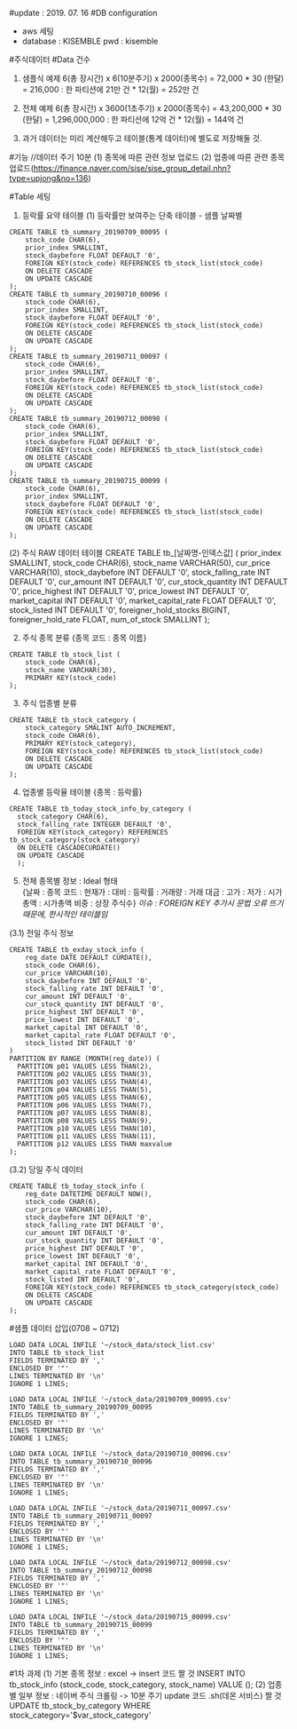 #update : 2019. 07. 16
#DB configuration  
  - aws 세팅
  - database : KISEMBLE
    pwd : kisemble

#주식데이터
#Data 건수
1. 샘플식 예제
6(총 장시간) x 6(10분주기) x 2000(종목수) = 72,000 * 30 (한달) = 216,000
: 한 파티션에 21만 건 * 12(월) = 252만 건  

2. 전체 예제
6(총 장시간) x 3600(1초주기) x 2000(종목수) = 43,200,000 * 30 (한달) = 1,296,000,000
: 한 파티션에 12억 건 * 12(월) = 144억 건  

3. 과거 데이터는 미리 계산해두고 테이블(통계 데이터)에 별도로 저장해둘 것.

#기능
//데이터 주기 10분
(1) 종목에 따른 관련 정보 업로드
(2) 업종에 따른 관련 종목 업로드(https://finance.naver.com/sise/sise_group_detail.nhn?type=upjong&no=136)

#Table 세팅
1. 등락률 요약 테이블
(1) 등락률만 보여주는 단축 테이블 - 샘플 날짜별
```
CREATE TABLE tb_summary_20190709_00095 (
    stock_code CHAR(6),
    prior_index SMALLINT,
    stock_daybefore FLOAT DEFAULT '0',
    FOREIGN KEY(stock_code) REFERENCES tb_stock_list(stock_code)
    ON DELETE CASCADE
    ON UPDATE CASCADE
);   
CREATE TABLE tb_summary_20190710_00096 (
    stock_code CHAR(6),
    prior_index SMALLINT,
    stock_daybefore FLOAT DEFAULT '0',
    FOREIGN KEY(stock_code) REFERENCES tb_stock_list(stock_code)
    ON DELETE CASCADE
    ON UPDATE CASCADE
);   
CREATE TABLE tb_summary_20190711_00097 (
    stock_code CHAR(6),
    prior_index SMALLINT,
    stock_daybefore FLOAT DEFAULT '0',
    FOREIGN KEY(stock_code) REFERENCES tb_stock_list(stock_code)
    ON DELETE CASCADE
    ON UPDATE CASCADE
);   
CREATE TABLE tb_summary_20190712_00098 (
    stock_code CHAR(6),
    prior_index SMALLINT,
    stock_daybefore FLOAT DEFAULT '0',
    FOREIGN KEY(stock_code) REFERENCES tb_stock_list(stock_code)
    ON DELETE CASCADE
    ON UPDATE CASCADE
);   
CREATE TABLE tb_summary_20190715_00099 (
    stock_code CHAR(6),
    prior_index SMALLINT,
    stock_daybefore FLOAT DEFAULT '0',
    FOREIGN KEY(stock_code) REFERENCES tb_stock_list(stock_code)
    ON DELETE CASCADE
    ON UPDATE CASCADE
);   
```
(2) 주식 RAW 데이터 테이블
CREATE TABLE tb_[날짜명-인덱스값] (
    prior_index SMALLINT,
    stock_code CHAR(6),
    stock_name VARCHAR(50),
    cur_price VARCHAR(10),
    stock_daybefore INT DEFAULT '0',
    stock_falling_rate INT DEFAULT '0',
    cur_amount INT DEFAULT '0',
    cur_stock_quantity INT DEFAULT '0',
    price_highest INT DEFAULT '0',
    price_lowest INT DEFAULT '0',
    market_capital INT DEFAULT '0',
    market_capital_rate FLOAT DEFAULT '0',
    stock_listed INT DEFAULT '0',
    foreigner_hold_stocks BIGINT,
    foreigner_hold_rate FLOAT,
    num_of_stock SMALLINT
);

2. 주식 종목 분류
{종목 코드 : 종목 이름}
```
CREATE TABLE tb_stock_list (
    stock_code CHAR(6),
    stock_name VARCHAR(30),
    PRIMARY KEY(stock_code)
);
```
3. 주식 업종별 분류
```
CREATE TABLE tb_stock_category (
    stock_category SMALINT AUTO_INCREMENT,
    stock_code CHAR(6),
    PRIMARY KEY(stock_category),
    FOREIGN KEY(stock_code) REFERENCES tb_stock_list(stock_code)
    ON DELETE CASCADE
    ON UPDATE CASCADE
);
```
4. 업종별 등락율 테이블
{종목 : 등락률}
```
CREATE TABLE tb_today_stock_info_by_category (
  stock_category CHAR(6),
  stock_falling_rate INTEGER DEFAULT '0',
  FOREIGN KEY(stock_category) REFERENCES tb_stock_category(stock_category)
  ON DELETE CASCADECURDATE()
  ON UPDATE CASCADE
  );  
```

5. 전체 종목별 정보 : Ideal 형태  
{날짜 : 종목 코드 : 현재가 : 대비 : 등락률 : 거래량 : 거래 대금 : 고가 : 저가 : 시가총액 : 시가총액 비중 : 상장 주식수}
*이슈 : FOREIGN KEY 추가시 문법 오류 뜨기때문에, 한시적인 테이블임*

  (3.1) 전일 주식 정보
  ```
  CREATE TABLE tb_exday_stock_info (
      reg_date DATE DEFAULT CURDATE(),
      stock_code CHAR(6),
      cur_price VARCHAR(10),
      stock_daybefore INT DEFAULT '0',
      stock_falling_rate INT DEFAULT '0',
      cur_amount INT DEFAULT '0',
      cur_stock_quantity INT DEFAULT '0',
      price_highest INT DEFAULT '0',
      price_lowest INT DEFAULT '0',
      market_capital INT DEFAULT '0',
      market_capital_rate FLOAT DEFAULT '0',
      stock_listed INT DEFAULT '0'
  )
  PARTITION BY RANGE (MONTH(reg_date)) (
    PARTITION p01 VALUES LESS THAN(2),
    PARTITION p02 VALUES LESS THAN(3),
    PARTITION p03 VALUES LESS THAN(4),
    PARTITION p04 VALUES LESS THAN(5),
    PARTITION p05 VALUES LESS THAN(6),
    PARTITION p06 VALUES LESS THAN(7),
    PARTITION p07 VALUES LESS THAN(8),
    PARTITION p08 VALUES LESS THAN(9),
    PARTITION p10 VALUES LESS THAN(10),
    PARTITION p11 VALUES LESS THAN(11),
    PARTITION p12 VALUES LESS THAN maxvalue
  );
  ```

(3.2) 당일 주식 데이터
  ```
  CREATE TABLE tb_today_stock_info (
      reg_date DATETIME DEFAULT NOW(),
      stock_code CHAR(6),
      cur_price VARCHAR(10),
      stock_daybefore INT DEFAULT '0',
      stock_falling_rate INT DEFAULT '0',
      cur_amount INT DEFAULT '0',
      cur_stock_quantity INT DEFAULT '0',
      price_highest INT DEFAULT '0',
      price_lowest INT DEFAULT '0',
      market_capital INT DEFAULT '0',
      market_capital_rate FLOAT DEFAULT '0',
      stock_listed INT DEFAULT '0',
      FOREIGN KEY(stock_code) REFERENCES tb_stock_category(stock_code)
      ON DELETE CASCADE
      ON UPDATE CASCADE
  );
  ```
#샘플 데이터 삽입(0708 ~ 0712)
```
LOAD DATA LOCAL INFILE '~/stock_data/stock_list.csv'
INTO TABLE tb_stock_list
FIELDS TERMINATED BY ','
ENCLOSED BY '"'
LINES TERMINATED BY '\n'
IGNORE 1 LINES;
```
```
LOAD DATA LOCAL INFILE '~/stock_data/20190709_00095.csv'
INTO TABLE tb_summary_20190709_00095
FIELDS TERMINATED BY ','
ENCLOSED BY '"'
LINES TERMINATED BY '\n'
IGNORE 1 LINES;
```
```
LOAD DATA LOCAL INFILE '~/stock_data/20190710_00096.csv'
INTO TABLE tb_summary_20190710_00096
FIELDS TERMINATED BY ','
ENCLOSED BY '"'
LINES TERMINATED BY '\n'
IGNORE 1 LINES;
```
```
LOAD DATA LOCAL INFILE '~/stock_data/20190711_00097.csv'
INTO TABLE tb_summary_20190711_00097
FIELDS TERMINATED BY ','
ENCLOSED BY '"'
LINES TERMINATED BY '\n'
IGNORE 1 LINES;
```
```
LOAD DATA LOCAL INFILE '~/stock_data/20190712_00098.csv'
INTO TABLE tb_summary_20190712_00098
FIELDS TERMINATED BY ','
ENCLOSED BY '"'
LINES TERMINATED BY '\n'
IGNORE 1 LINES;
```
```
LOAD DATA LOCAL INFILE '~/stock_data/20190715_00099.csv'
INTO TABLE tb_summary_20190715_00099
FIELDS TERMINATED BY ','
ENCLOSED BY '"'
LINES TERMINATED BY '\n'
IGNORE 1 LINES;
```

#1차 과제
(1) 기본 종목 정보 : excel -> insert 코드 짤 것
INSERT INTO tb_stock_info (stock_code, stock_category, stock_name) VALUE ();
(2) 업종별 일부 정보 : 네이버 주식 크롤링 -> 10분 주기 update 코드 .sh(데몬 서비스) 짤 것
UPDATE tb_stock_by_category WHERE stock_category='$var_stock_category'

